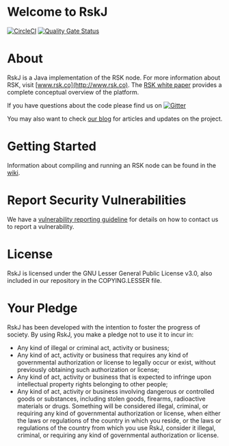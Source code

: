 # Welcome to RskJ
[![CircleCI](https://circleci.com/gh/rsksmart/rskj/tree/master.svg?style=svg)](https://circleci.com/gh/rsksmart/rskj/tree/master)
[![Quality Gate Status](https://sonarcloud.io/api/project_badges/measure?project=rskj&metric=alert_status)](https://sonarcloud.io/dashboard?id=rskj)


# About
RskJ is a Java implementation of the RSK node. For more information about RSK, visit [www.rsk.co](http://www.rsk.co). The [RSK white paper](https://www.rsk.co/wp-content/uploads/2019/02/RSK-White-Paper-Updated.pdf) provides a complete conceptual overview of the platform.

If you have questions about the code please find us on [![Gitter](https://badges.gitter.im/rsksmart/rskj.svg)](https://gitter.im/rsksmart/rskj?utm_source=badge&utm_medium=badge&utm_campaign=pr-badge)

You may also want to check [our blog](https://www.rsk.co/noticias/) for articles and updates on the project.


# Getting Started
Information about compiling and running an RSK node can be found in the [wiki](https://github.com/rsksmart/rskj/wiki).

# Report Security Vulnerabilities
We have a [vulnerability reporting guideline](https://github.com/rsksmart/rskj/blob/master/SECURITY.md) for details on how to
contact us to report a vulnerability.

# License
RskJ is licensed under the GNU Lesser General Public License v3.0, also included in our repository in the COPYING.LESSER file.

# Your Pledge
RskJ has been developed with the intention to foster the progress of society. By using RskJ, you make a pledge not to use it to incur in:
- Any kind of illegal or criminal act, activity or business;
- Any kind of act, activity or business that requires any kind of governmental authorization or license to legally occur or exist, without previously obtaining such authorization or license;
- Any kind of act, activity or business that is expected to infringe upon intellectual property rights belonging to other people;
- Any kind of act, activity or business involving dangerous or controlled goods or substances, including stolen goods, firearms, radioactive materials or drugs.
Something will be considered illegal, criminal, or requiring any kind of governmental authorization or license, when either the laws or regulations of the country in which you reside, or the laws or regulations of the country from which you use RskJ, consider it illegal, criminal, or requiring any kind of governmental authorization or license.
